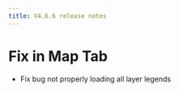 ```yaml
---
title: V4.6.6 release notes
---
```


# Fix in Map Tab

- Fix bug not properly loading all layer legends
